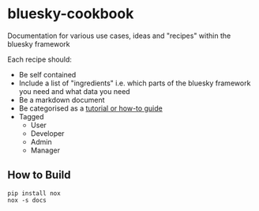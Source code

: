 # bluesky-cookbook

Documentation for various use cases, ideas and "recipes" within the bluesky framework

Each recipe should:
* Be self contained
* Include a list of "ingredients" i.e. which parts of the bluesky framework you need and what data you need
* Be a markdown document
* Be categorised as a [tutorial or how-to guide](https://diataxis.fr/) 
* Tagged
    * User
    * Developer
    * Admin
    * Manager

## How to Build

```
pip install nox
nox -s docs
```
